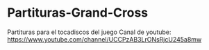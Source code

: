 # Partituras-Grand-Cross
Partituras para el tocadiscos del juego
Canal de youtube:
https://www.youtube.com/channel/UCCPzAB3LrONsRjcU245a8mw
